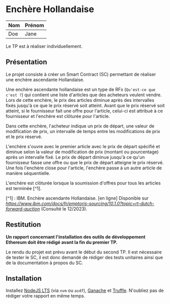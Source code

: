 # Enchère Hollandaise

|   Nom   | Prénom |
|---------|--------|
|   Doe   |  Jane  |

Le TP est à réaliser individuellement.

## Présentation

Le projet consiste à créer un Smart Contract (SC) permettant de réaliser une enchère ascendante Hollandaise.

Une enchère ascendante hollandaise est un type de RFx (`Qu'est-ce que c'est ?`) qui contient une liste d'articles que des acheteurs veulent vendre. Lors de cette enchère, le prix des articles diminue après des intervalles fixés jusqu'à ce que le prix réservé soit atteint. Avant que le prix réservé soit atteint, si le fournisseur fait une offre pour l'article, celui-ci est attribué à ce fournisseur et l'enchère est clôturée pour l'article.

Dans cette enchère, l'acheteur indique un prix de départ, une valeur de modification de prix, un intervalle de temps entre les modifications de prix et le prix réservé.

L'enchère s'ouvre avec le premier article avec le prix de départ spécifié et diminue selon la valeur de modification de prix (montant ou pourcentage) après un intervalle fixé. Le prix de départ diminue jusqu'à ce qu'un fournisseur fasse une offre ou que le prix de départ atteigne le prix réservé. Une fois l'enchère close pour l'article, l'enchère passe à un autre article de manière séquentielle.

L'enchère est clôturée lorsque la soumission d'offres pour tous les articles est terminée [^1].

[^1] : IBM. Enchère ascendante Hollandaise. [en ligne] Disponible sur *https://www.ibm.com/docs/fr/emptoris-sourcing/10.1.0?topic=rt-dutch-forward-auction* (Consulté le 12/2023).

## Restitution

**Un rapport concernant l'installation des outils de développement Ethereum doit être rédigé avant la fin du premier TP.**

Le rendu du projet est prévu avant le début du second TP. Il est nécessaire de tester le SC, il est donc demandé de rédiger des tests unitaires ainsi que de la documentation à propos du SC.

## Installation

Installez [NodeJS LTS](https://nodejs.org) (via `nvm` ou `asdf`), [Ganache](https://trufflesuite.com/docs/ganache/) et [Truffle](https://trufflesuite.com/docs/truffle/). N'oubliez pas de rédiger votre rapport en même temps.

